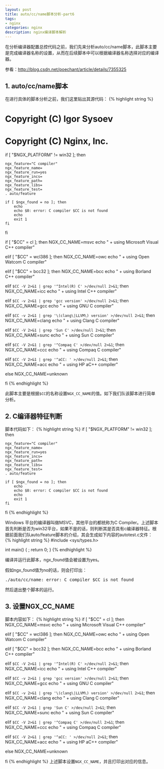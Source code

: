```yaml
---
layout: post
title: auto/cc/name脚本分析-part6
tags:
- nginx
categories: nginx
description: nginx编译脚本解析
---
```



在分析编译器配置总控代码之前，我们先来分析auto/cc/name脚本，此脚本主要是完成编译器名称的设置，从而在后续脚本中可以根据编译器名称选择对应的编译器。

参看：http://blog.csdn.net/poechant/article/details/7355325


<!-- more -->



## 1. auto/cc/name脚本

在进行具体的脚本分析之前，我们这里贴出其源代码：
{% highlight string %}

# Copyright (C) Igor Sysoev
# Copyright (C) Nginx, Inc.


if [ "$NGX_PLATFORM" != win32 ]; then

    ngx_feature="C compiler"
    ngx_feature_name=
    ngx_feature_run=yes
    ngx_feature_incs=
    ngx_feature_path=
    ngx_feature_libs=
    ngx_feature_test=
    . auto/feature

    if [ $ngx_found = no ]; then
        echo
        echo $0: error: C compiler $CC is not found
        echo
        exit 1
    fi

fi


if [ "$CC" = cl ]; then
    NGX_CC_NAME=msvc
    echo " + using Microsoft Visual C++ compiler"

elif [ "$CC" = wcl386 ]; then
    NGX_CC_NAME=owc
    echo " + using Open Watcom C compiler"

elif [ "$CC" = bcc32 ]; then
    NGX_CC_NAME=bcc
    echo " + using Borland C++ compiler"

elif `$CC -V 2>&1 | grep '^Intel(R) C' >/dev/null 2>&1`; then
    NGX_CC_NAME=icc
    echo " + using Intel C++ compiler"

elif `$CC -v 2>&1 | grep 'gcc version' >/dev/null 2>&1`; then
    NGX_CC_NAME=gcc
    echo " + using GNU C compiler"

elif `$CC -v 2>&1 | grep '\(clang\|LLVM\) version' >/dev/null 2>&1`; then
    NGX_CC_NAME=clang
    echo " + using Clang C compiler"

elif `$CC -V 2>&1 | grep 'Sun C' >/dev/null 2>&1`; then
    NGX_CC_NAME=sunc
    echo " + using Sun C compiler"

elif `$CC -V 2>&1 | grep '^Compaq C' >/dev/null 2>&1`; then
    NGX_CC_NAME=ccc
    echo " + using Compaq C compiler"

elif `$CC -V 2>&1 | grep '^aCC: ' >/dev/null 2>&1`; then
    NGX_CC_NAME=acc
    echo " + using HP aC++ compiler"

else
    NGX_CC_NAME=unknown

fi
{% endhighlight %}

此脚本主要是根据```$CC```的名称设置```NGX_CC_NAME```的值。如下我们队该脚本进行简单分析。

## 2. C编译器特征判断

脚本代码如下：
{% highlight string %}
if [ "$NGX_PLATFORM" != win32 ]; then

    ngx_feature="C compiler"
    ngx_feature_name=
    ngx_feature_run=yes
    ngx_feature_incs=
    ngx_feature_path=
    ngx_feature_libs=
    ngx_feature_test=
    . auto/feature

    if [ $ngx_found = no ]; then
        echo
        echo $0: error: C compiler $CC is not found
        echo
        exit 1
    fi

fi
{% endhighlight %}

Windows 平台的编译器叫做MSVC，其他平台的都统称为C Compiler。上述脚本首先判断是否为win32平台，如果不是的话，则判断其是否具有c编译器特征。根据前面我们队auto/feature脚本的介绍，其会生成如下内容的autotest.c文件：
{% highlight string %}
#include <sys/types.h>

int main() {
	;
	return 0;
}
{% endhighlight %}

编译并运行此脚本，ngx_found值会被设置为yes。

假如ngx_found值为no的话，则会打印出：
<pre>
./auto/cc/name: error: C compiler $CC is not found
</pre>
然后退出整个脚本的运行。


## 3. 设置NGX_CC_NAME

脚本内容如下：
{% highlight string %}
if [ "$CC" = cl ]; then
    NGX_CC_NAME=msvc
    echo " + using Microsoft Visual C++ compiler"

elif [ "$CC" = wcl386 ]; then
    NGX_CC_NAME=owc
    echo " + using Open Watcom C compiler"

elif [ "$CC" = bcc32 ]; then
    NGX_CC_NAME=bcc
    echo " + using Borland C++ compiler"

elif `$CC -V 2>&1 | grep '^Intel(R) C' >/dev/null 2>&1`; then
    NGX_CC_NAME=icc
    echo " + using Intel C++ compiler"

elif `$CC -v 2>&1 | grep 'gcc version' >/dev/null 2>&1`; then
    NGX_CC_NAME=gcc
    echo " + using GNU C compiler"

elif `$CC -v 2>&1 | grep '\(clang\|LLVM\) version' >/dev/null 2>&1`; then
    NGX_CC_NAME=clang
    echo " + using Clang C compiler"

elif `$CC -V 2>&1 | grep 'Sun C' >/dev/null 2>&1`; then
    NGX_CC_NAME=sunc
    echo " + using Sun C compiler"

elif `$CC -V 2>&1 | grep '^Compaq C' >/dev/null 2>&1`; then
    NGX_CC_NAME=ccc
    echo " + using Compaq C compiler"

elif `$CC -V 2>&1 | grep '^aCC: ' >/dev/null 2>&1`; then
    NGX_CC_NAME=acc
    echo " + using HP aC++ compiler"

else
    NGX_CC_NAME=unknown

fi
{% endhighlight %}
上述脚本设置```NGX_CC_NAME```，并且打印出对应的信息。







<br />
<br />
<br />

